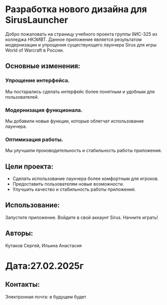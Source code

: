 # Разработка нового дизайна для SirusLauncher
Добро пожаловать на страницу учебного проекта группы 9ИС-325 из колледжа НКЭИВТ.
Данное приложение является результатом модернизации и упрощения существующего лаунчера Sirus для игры World of Warcraft в России.

## Основные изменения:

### Упрощение интерфейса.
Мы постарались сделать интерфейс более понятным и удобным для пользователей. 
### Модернизация функционала. 
Мы добавили новые функции, которые облегчат использование лаунчера.

### Оптимизация работы.
Мы улучшили производительность и стабильность работы приложения.


## Цели проекта: 
- Сделать использование лаунчера более комфортным для игроков.
- Предоставить пользователям новые возможности. 
- Улучшить качество и стабильность работы приложения.


## Использование:
Запустите приложение. Войдите в свой аккаунт Sirus.
Начните играть!


## Авторы:
 Кутаков Сергей, Ильина Анастасия

# Дата:27.02.2025г
## Контакты: 
Электронная почта: в будущем будет
